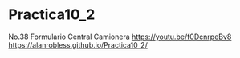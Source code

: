 # Practica10_2
No.38 Formulario Central Camionera https://youtu.be/f0DcnrpeBv8 https://alanrobless.github.io/Practica10_2/
